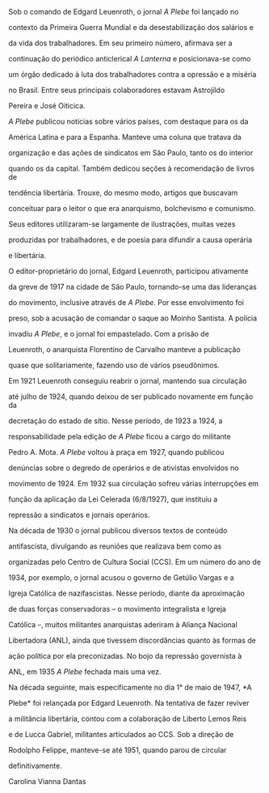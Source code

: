 

Sob o comando de Edgard Leuenroth, o jornal *A Plebe* foi lançado no

contexto da Primeira Guerra Mundial e da desestabilização dos salários e

da vida dos trabalhadores. Em seu primeiro número, afirmava ser a

continuação do periódico anticlerical *A Lanterna* e posicionava-se como

um órgão dedicado à luta dos trabalhadores contra a opressão e a miséria

no Brasil. Entre seus principais colaboradores estavam Astrojildo

Pereira e José Oiticica.



*A Plebe* publicou notícias sobre vários países, com destaque para os da

América Latina e para a Espanha. Manteve uma coluna que tratava da

organização e das ações de sindicatos em São Paulo, tanto os do interior

quando os da capital. Também dedicou seções à recomendação de livros de

tendência libertária. Trouxe, do mesmo modo, artigos que buscavam

conceituar para o leitor o que era anarquismo, bolchevismo e comunismo.

Seus editores utilizaram-se largamente de ilustrações, muitas vezes

produzidas por trabalhadores, e de poesia para difundir a causa operária

e libertária.



O editor-proprietário do jornal, Edgard Leuenroth, participou ativamente

da greve de 1917 na cidade de São Paulo, tornando-se uma das lideranças

do movimento, inclusive através de *A Plebe.* Por esse envolvimento foi

preso, sob a acusação de comandar o saque ao Moinho Santista. A polícia

invadiu *A Plebe*, e o jornal foi empastelado. Com a prisão de

Leuenroth, o anarquista Florentino de Carvalho manteve a publicação

quase que solitariamente, fazendo uso de vários pseudônimos.



Em 1921 Leuenroth conseguiu reabrir o jornal, mantendo sua circulação

até julho de 1924, quando deixou de ser publicado novamente em função da

decretação do estado de sítio. Nesse período, de 1923 a 1924, a

responsabilidade pela edição de *A Plebe* ficou a cargo do militante

Pedro A. Mota. *A Plebe* voltou à praça em 1927, quando publicou

denúncias sobre o degredo de operários e de ativistas envolvidos no

movimento de 1924. Em 1932 sua circulação sofreu várias interrupções em

função da aplicação da Lei Celerada (6/8/1927), que instituiu a

repressão a sindicatos e jornais operários.



Na década de 1930 o jornal publicou diversos textos de conteúdo

antifascista, divulgando as reuniões que realizava bem como as

organizadas pelo Centro de Cultura Social (CCS). Em um número do ano de

1934, por exemplo, o jornal acusou o governo de Getúlio Vargas e a

Igreja Católica de nazifascistas. Nesse período, diante da aproximação

de duas forças conservadoras – o movimento integralista e Igreja

Católica –, muitos militantes anarquistas aderiram à Aliança Nacional

Libertadora (ANL), ainda que tivessem discordâncias quanto às formas de

ação política por ela preconizadas. No bojo da repressão governista à

ANL, em 1935 *A Plebe* fechada mais uma vez.



Na década seguinte, mais especificamente no dia 1° de maio de 1947, *A

Plebe* foi relançada por Edgard Leuenroth. Na tentativa de fazer reviver

a militância libertária, contou com a colaboração de Liberto Lemos Reis

e de Lucca Gabriel, militantes articulados ao CCS. Sob a direção de

Rodolpho Felippe, manteve-se até 1951, quando parou de circular

definitivamente.



Carolina Vianna Dantas



